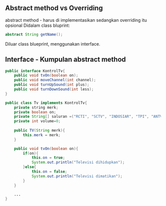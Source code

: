 ## Abstract method vs Overriding
abstract method - harus di implementasikan sedangkan overriding itu opsional
Didalam class bluprint:
```java
abstract String getName();
```

Diluar class blueprint, menggunakan interface.

## Interface - Kumpulan abstract method
```java
public interface KontrolTv{
    public void tvOn(boolean on);
    public void moveChannel(int channel);
    public void turnUpSound(int plus);
    public void turnDownSound(int less);
}

public class Tv implements KontrolTv{
    private string merk;
    private boolean on;
    private String[] saluran =("RCTI", "SCTV", "INDOSIAR", "TPI", "ANTV", "TRANSTV", "TRANS7"};
    private int volume=0;
    
    public TV(String merk){
        this.merk = merk;
    }

    public void tvOn(boolean on){
        if(on){
            this.on = true;
            System.out.println("Televisi dihidupkan");
        }else{
            this.on = false;
            System.out.println("Televisi dimatikan");
        }
    }

    ...
}
```